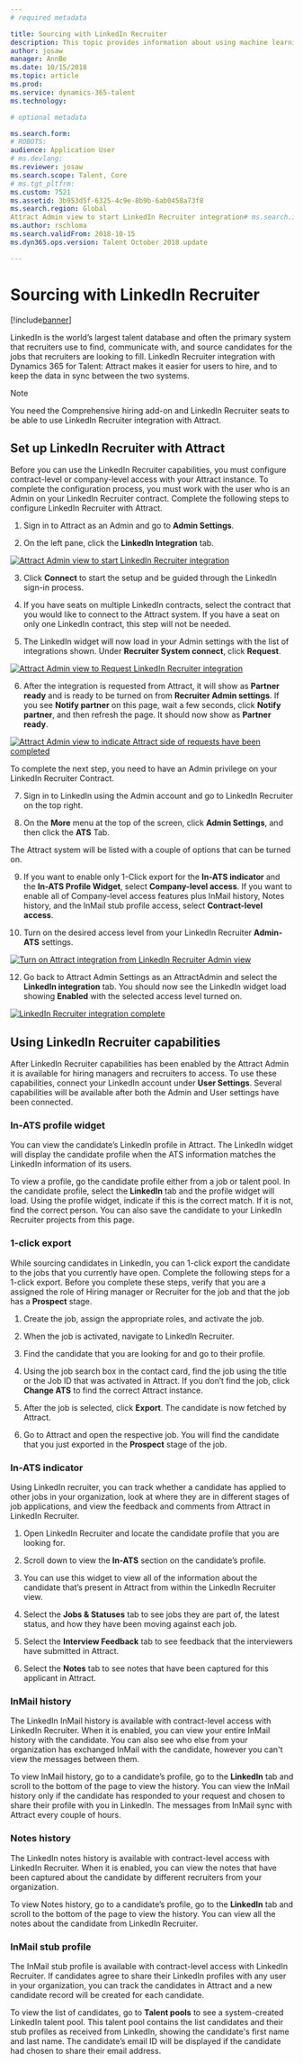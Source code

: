 ```yaml
---
# required metadata

title: Sourcing with LinkedIn Recruiter
description: This topic provides information about using machine learning to get job and job candidate recommendations.
author: josaw
manager: AnnBe
ms.date: 10/15/2018
ms.topic: article
ms.prod: 
ms.service: dynamics-365-talent
ms.technology: 

# optional metadata

ms.search.form: 
# ROBOTS: 
audience: Application User
# ms.devlang: 
ms.reviewer: josaw
ms.search.scope: Talent, Core
# ms.tgt_pltfrm: 
ms.custom: 7521
ms.assetid: 3b953d5f-6325-4c9e-8b9b-6ab0458a73f8
ms.search.region: Global
Attract Admin view to start LinkedIn Recruiter integration# ms.search.industry: 
ms.author: rschloma
ms.search.validFrom: 2018-10-15
ms.dyn365.ops.version: Talent October 2018 update

---
```


# Sourcing with LinkedIn Recruiter
[!include[banner](../includes/banner.md)]

LinkedIn is the world’s largest talent database and often the primary system that recruiters use to find, communicate with, and source candidates for the jobs that recruiters are looking to fill. LinkedIn Recruiter integration with Dynamics 365 for
Talent: Attract makes it easier for users to hire, and to keep the data in sync between the two systems.

> [!NOTE]
> You need the Comprehensive hiring add-on and LinkedIn Recruiter seats to be able to use LinkedIn Recruiter integration with Attract.

## Set up LinkedIn Recruiter with Attract 

Before you can use the LinkedIn Recruiter capabilities, you must configure contract-level or company-level access with your Attract instance. To complete the configuration process, you must work with the user who is an Admin on your LinkedIn Recruiter contract. Complete the following steps to configure LinkedIn Recruiter with Attract.

1.  Sign in to Attract as an Admin and go to **Admin Settings**.

2.  On the left pane, click the **LinkedIn Integration** tab.

[![Attract Admin view to start LinkedIn Recruiter integration](./media/LinkedInConnect.png)](./media/LinkedInConnect.png)

3.  Click **Connect** to start the setup and be guided through the LinkedIn sign-in process.

4.  If you have seats on multiple LinkedIn contracts, select the contract that you would like to connect to the Attract system. If you have a seat on only one LinkedIn contract, this step will not be needed.

5.  The LinkedIn widget will now load in your Admin settings with the list of integrations shown. Under **Recruiter System connect**, click **Request**.

[![Attract Admin view to Request LinkedIn Recruiter integration](./media/RequestLinkedInRSC.png)](./media/RequestLinkedInRSC.png)

6.  After the integration is requested from Attract, it will show as **Partner ready** and is ready to be turned on from **Recruiter Admin settings**. If you see **Notify partner** on this page, wait a few seconds, click **Notify partner**, and then refresh the page. It should now show as **Partner ready**.

[![Attract Admin view to indicate Attract side of requests have been completed](./media/PartnerReadyRSC.png)](./media/PartnerReadyRSC.png)

To complete the next step, you need to have an Admin privilege on your LinkedIn Recruiter Contract.

7.  Sign in to LinkedIn using the Admin account and go to LinkedIn Recruiter on the top right. 

8. On the **More** menu at the top of the screen, click **Admin Settings**, and then click the **ATS** Tab.

The Attract system will be listed with a couple of options that can be turned on.

9. If you want to enable only 1-Click export for the **In-ATS indicator** and the **In-ATS Profile Widget**, select **Company-level access**. If you want to enable all of Company-level access features plus InMail history, Notes history, and the InMail stub profile access, select **Contract-level access**.

10. Turn on the desired access level from your LinkedIn Recruiter **Admin-ATS** settings.

[![Turn on Attract integration from LinkedIn Recruiter Admin view](./media/EnableRSC.png)](./media/EnableRSC.png)

12. Go back to Attract Admin Settings as an AttractAdmin and select the **LinkedIn integration** tab. You should now see the LinkedIn widget load showing **Enabled** with the selected access level turned on.

[![LinkedIn Recruiter integration complete](./media/RSCSetupComplete.png)](./media/RSCSetupComplete.png)

## Using LinkedIn Recruiter capabilities

After LinkedIn Recruiter capabilities has been enabled by the Attract Admin it is available for hiring managers and recruiters to access. To use these capabilities, connect your LinkedIn account under **User Settings**. Several capabilities will be available after both the Admin and User settings have been connected.

### In-ATS profile widget

You can view the candidate’s LinkedIn profile in Attract. The LinkedIn widget will display the candidate profile when the ATS information matches the LinkedIn information of its users.

To view a profile, go the candidate profile either from a job or talent pool. In the candidate profile, select the **LinkedIn** tab and the profile widget will load. Using the profile widget, indicate if this is the correct match. If it is not, find the correct person. You can also save the candidate to your LinkedIn Recruiter projects from this page.

### 1-click export 

While sourcing candidates in LinkedIn, you can 1-click export the candidate to
the jobs that you currently have open. Complete the following steps for a 1-click export. Before you complete these steps, verify that you are a assigned the role of Hiring manager or Recruiter for the job and that the job has a **Prospect** stage.

1.  Create the job, assign the appropriate roles, and activate the job.

2.  When the job is activated, navigate to LinkedIn Recruiter.

3.  Find the candidate that you are looking for and go to their profile.

4.  Using the job search box in the contact card, find the job using the title or the Job ID that was activated in Attract. If you don’t find the job, click **Change ATS** to find the correct Attract instance.

5. After the job is selected, click **Export**. The candidate is now fetched by Attract.

6.  Go to Attract and open the respective job. You will find the candidate that you just exported in the **Prospect** stage of the job.

### In-ATS indicator 

Using LinkedIn recruiter, you can track whether a candidate has applied to other jobs in your organization, look at where they are in different stages of job applications, and view the feedback and comments from Attract in LinkedIn Recruiter.

1.  Open LinkedIn Recruiter and locate the candidate profile that you are looking for.

2.  Scroll down to view the **In-ATS** section on the candidate’s profile.

3.  You can use this widget to view all of the information about the candidate that’s present in Attract from within the LinkedIn Recruiter view.

4.  Select the **Jobs & Statuses** tab to see jobs they are part of, the latest status, and how they have been moving against each job.

5.  Select the **Interview Feedback** tab to see feedback that the interviewers have submitted in Attract.

6.  Select the **Notes** tab to see notes that have been captured for this applicant in Attract.

### InMail history

The LinkedIn InMail history is available with contract-level access with LinkedIn Recruiter. When it is enabled, you can view your entire InMail history with the candidate. You can also see who else from your organization has exchanged InMail with the candidate, 
however you can't view the messages between them.

To view InMail history, go to a candidate’s profile, go to the **LinkedIn**
tab and scroll to the bottom of the page to view the history. You can view the
InMail history only if the candidate has responded to your request and chosen to
share their profile with you in LinkedIn. The messages from InMail sync with
Attract every couple of hours.

### Notes history 

The LinkedIn notes history is available with contract-level access with LinkedIn Recruiter. When it is enabled, you can view the notes that have been captured about the candidate by different recruiters from your organization.

To view Notes history, go to a candidate’s profile, go to the **LinkedIn** tab
and scroll to the bottom of the page to view the history. You can view all the
notes about the candidate from LinkedIn Recruiter.

### InMail stub profile

The InMail stub profile is available with contract-level access with LinkedIn Recruiter. If candidates agree to share their LinkedIn profiles with any user in your organization, you can track the candidates in Attract and a new candidate record will be created for each candidate.

To view the list of candidates, go to **Talent pools** to see a system-created LinkedIn talent pool. This talent pool contains the list candidates and their stub profiles as received from LinkedIn, showing the candidate's first name and last name. The candidate’s email ID will be displayed if the candidate had chosen to share their email address.
